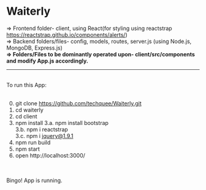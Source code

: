 # Waiterly
=> Frontend folder- client, using React(for styling using reactstrap https://reactstrap.github.io/components/alerts/)
<br/>
=> Backend folders/files- config, models, routes, server.js (using Node.js, MongoDB, Express.js)
<br/>
<b>=> Folders/Files to be dominantly operated upon- client/src/components and modify App.js accordingly. </b>
<br/>
<hr>
<br/>
To run this App:
<br/>
<br/>

0. git clone https://github.com/techquee/Waiterly.git
1. cd waiterly
2. cd client
3. npm install
  3.a. npm install bootstrap  <br/>
  3.b. npm i reactstrap <br/>
  3.c. npm i jquery@1.9.1 <br/>
4. npm run build <br/>
5. npm start <br/>
6. open http://localhost:3000/ <br/>

<br/>
<br/>

<footer>
 Bingo! App is running.
</footer>
